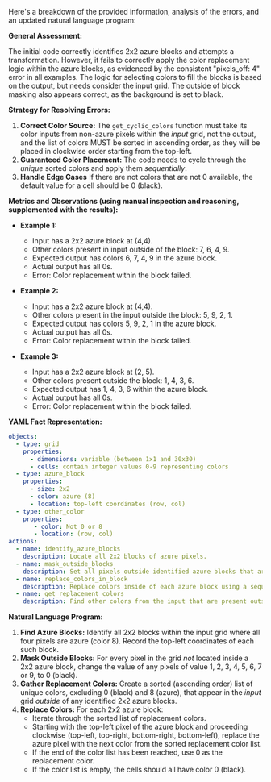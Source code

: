 Here's a breakdown of the provided information, analysis of the errors, and an updated natural language program:

**General Assessment:**

The initial code correctly identifies 2x2 azure blocks and attempts a transformation. However, it fails to correctly apply the color replacement logic within the azure blocks, as evidenced by the consistent "pixels_off: 4" error in all examples. The logic for selecting colors to fill the blocks is based on the output, but needs consider the input grid. The outside of block masking also appears correct, as the background is set to black.

**Strategy for Resolving Errors:**

1.  **Correct Color Source:** The `get_cyclic_colors` function must take its color inputs from non-azure pixels within the *input* grid, not the output, and the list of colors MUST be sorted in ascending order, as they will be placed in clockwise order starting from the top-left.
2.  **Guaranteed Color Placement:** The code needs to cycle through the *unique* sorted colors and apply them *sequentially*.
3.  **Handle Edge Cases** If there are not colors that are not 0 available, the default value for a cell should be 0 (black).

**Metrics and Observations (using manual inspection and reasoning, supplemented with the results):**

*   **Example 1:**
    *   Input has a 2x2 azure block at (4,4).
    *   Other colors present in input outside of the block: 7, 6, 4, 9.
    *   Expected output has colors 6, 7, 4, 9 in the azure block.
    *   Actual output has all 0s.
    *   Error: Color replacement within the block failed.

*   **Example 2:**
    *   Input has a 2x2 azure block at (4,4).
    *   Other colors present in the input outside the block: 5, 9, 2, 1.
    *   Expected output has colors 5, 9, 2, 1 in the azure block.
    *   Actual output has all 0s.
    *   Error: Color replacement within the block failed.

*   **Example 3:**
    *   Input has a 2x2 azure block at (2, 5).
    *   Other colors present outside the block: 1, 4, 3, 6.
    *   Expected output has 1, 4, 3, 6 within the azure block.
    *    Actual output has all 0s.
    *   Error: Color replacement within the block failed.

**YAML Fact Representation:**


```yaml
objects:
  - type: grid
    properties:
      - dimensions: variable (between 1x1 and 30x30)
      - cells: contain integer values 0-9 representing colors
  - type: azure_block
    properties:
      - size: 2x2
      - color: azure (8)
      - location: top-left coordinates (row, col)
  - type: other_color
    properties:
       - color: Not 0 or 8
       - location: (row, col)
actions:
  - name: identify_azure_blocks
    description: Locate all 2x2 blocks of azure pixels.
  - name: mask_outside_blocks
    description: Set all pixels outside identified azure blocks that are colors 1, 2, 3, 4, 5, 6, 7, and 9 to color 0.
  - name: replace_colors_in_block
    description: Replace colors inside of each azure block using a sequence of sorted non-zero and non-azure colors.
  - name: get_replacement_colors
    description: Find other colors from the input that are present outside of all azure blocks.
```


**Natural Language Program:**

1.  **Find Azure Blocks:** Identify all 2x2 blocks within the input grid where all four pixels are azure (color 8). Record the top-left coordinates of each such block.
2.  **Mask Outside Blocks:** For every pixel in the grid *not* located inside a 2x2 azure block, change the value of any pixels of value 1, 2, 3, 4, 5, 6, 7 or 9, to 0 (black).
3.  **Gather Replacement Colors:** Create a sorted (ascending order) list of unique colors, excluding 0 (black) and 8 (azure), that appear in the *input* grid *outside* of any identified 2x2 azure blocks.
4.  **Replace Colors:** For each 2x2 azure block:
    *   Iterate through the sorted list of replacement colors.
    *   Starting with the top-left pixel of the azure block and proceeding clockwise (top-left, top-right, bottom-right, bottom-left), replace the azure pixel with the next color from the sorted replacement color list.
    * If the end of the color list has been reached, use 0 as the replacement color.
    * If the color list is empty, the cells should all have color 0 (black).
